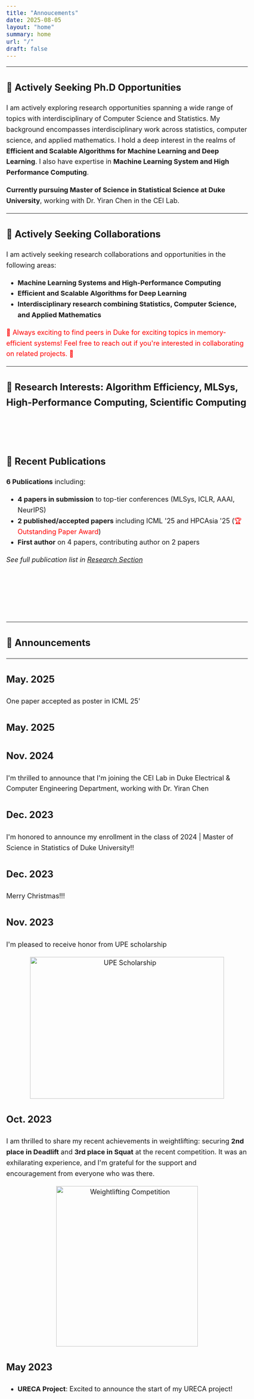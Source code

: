 ```yaml
---
title: "Annoucements"
date: 2025-08-05
layout: "home"
summary: home
url: "/"
draft: false
---
```


<style>
body, p, li, div {
    font-size: 18px !important;
    line-height: 1.6 !important;
}

h1, h2, h3, h4, h5, h6 {
    font-size: 1.4em !important;
}

/* Override any existing font sizes */
* {
    font-size: inherit;
}
</style>

<!-- 
---
## Seeking MS/Ph.D. Opportunities
I'm currently seeking opportunities to be a MS/Ph.D. student at universities focusing on machine learning, communication-efficient algorithms, data science, high-performance computing, and convex optimization. Thrill to collaborate with people from different academic, demographic, ethnical backgrounds and happy to help freshmen, sophormore, juniors who is interested in efficient machine learning algorithms!!


I'm currently seeking research opportunities across broad topics of statistics. I have previous experiences in interdisciplinary areas of statistics/computer science/ and applied mathematics. I have particular interests in statistical & machine learning theory, computing, and efficient algorithms. Thrill to collaborate with people from different academic, demographic, ethnical backgrounds.
---
-->

---
## 🎯 Actively Seeking Ph.D Opportunities

I am actively exploring research opportunities spanning a wide range of topics with interdisciplinary of Computer Science and Statistics. My background encompasses interdisciplinary work across statistics, computer science, and applied mathematics. I hold a deep interest in the realms of **Efficient and Scalable Algorithms for Machine Learning and Deep Learning**. I also have expertise in **Machine Learning System and High Performance Computing**. 

**Currently pursuing Master of Science in Statistical Science at Duke University**, working with Dr. Yiran Chen in the CEI Lab.

---


## 🤝 Actively Seeking Collaborations

I am actively seeking research collaborations and opportunities in the following areas:
- **Machine Learning Systems and High-Performance Computing**
- **Efficient and Scalable Algorithms for Deep Learning**
- **Interdisciplinary research combining Statistics, Computer Science, and Applied Mathematics**

<span style="color: red;"> 🎯 Always exciting to find peers in Duke for exciting topics in memory-efficient systems! Feel free to reach out if you're interested in collaborating on related projects. 🚀</span>


---

### **🔬 Research Interests:** Algorithm Efficiency, MLSys, High-Performance Computing, Scientific Computing
<br><br>


## 📄 Recent Publications

**6 Publications** including:
- **4 papers in submission** to top-tier conferences (MLSys, ICLR, AAAI, NeurIPS)
- **2 published/accepted papers** including ICML '25 and HPCAsia '25 (<span style="color: red;">🏆 Outstanding Paper Award</span>)
- **First author** on 4 papers, contributing author on 2 papers

*See full publication list in [Research Section](/research)*

<br><br>
<br><br>

---
## 📢 Announcements
---


### May. 2025

One paper accepted as poster in ICML 25'


### May. 2025



### Nov. 2024

I'm thrilled to announce that I'm joining the CEI Lab in Duke Electrical & Computer Engineering Department, working with Dr. Yiran Chen

### Dec. 2023

I'm honored to announce my enrollment in the class of 2024 | Master of Science in Statistics of Duke University!!


### Dec. 2023

Merry Christmas!!!


### Nov. 2023

I'm pleased to receive honor from UPE scholarship

<div style="text-align: center;">
    <img src="../UPE_scholarship.png" alt="UPE Scholarship" width="520" height="380">
</div>

### Oct. 2023

I am thrilled to share my recent achievements in weightlifting: securing **2nd place in Deadlift** and **3rd place in Squat** at the recent competition. It was an exhilarating experience, and I'm grateful for the support and encouragement from everyone who was there.


<div style="text-align: center;">
    <img src="../lifting_comp.jpg" alt="Weightlifting Competition" width="380" height="430">
</div>


### May 2023
- **URECA Project**: Excited to announce the start of my URECA project!

<!-- url: "/home/" -->